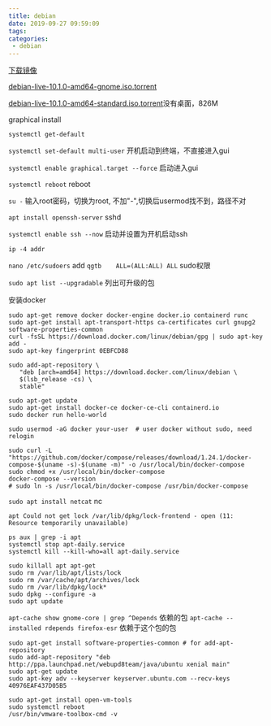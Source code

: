 ```yaml
---
title: debian
date: 2019-09-27 09:59:09
tags:
categories:
 - debian
---
```



[下载镜像](https://cdimage.debian.org/debian-cd/current-live/amd64/bt-hybrid/)

[debian-live-10.1.0-amd64-gnome.iso.torrent](https://cdimage.debian.org/debian-cd/current-live/amd64/bt-hybrid/debian-live-10.1.0-amd64-gnome.iso.torrent)

[debian-live-10.1.0-amd64-standard.iso.torrent](https://cdimage.debian.org/debian-cd/current-live/amd64/bt-hybrid/debian-live-10.1.0-amd64-standard.iso.torrent)没有桌面，826M

graphical install

``systemctl get-default``

``systemctl set-default multi-user`` 开机启动到终端，不直接进入gui

``systemctl enable graphical.target --force`` 启动进入gui

``systemctl reboot`` reboot

``su -`` 输入root密码，切换为root, 不加"-",切换后usermod找不到，路径不对

``apt install openssh-server`` sshd

``systemctl enable ssh --now`` 启动并设置为开机启动ssh

``ip -4 addr``

``nano /etc/sudoers`` add ``qgtb    ALL=(ALL:ALL) ALL`` sudo权限

``sudo apt list --upgradable`` 列出可升级的包

安装docker
```
sudo apt-get remove docker docker-engine docker.io containerd runc
sudo apt-get install apt-transport-https ca-certificates curl gnupg2 software-properties-common
curl -fsSL https://download.docker.com/linux/debian/gpg | sudo apt-key add -
sudo apt-key fingerprint 0EBFCD88

sudo add-apt-repository \
   "deb [arch=amd64] https://download.docker.com/linux/debian \
   $(lsb_release -cs) \
   stable"

sudo apt-get update
sudo apt-get install docker-ce docker-ce-cli containerd.io
sudo docker run hello-world

sudo usermod -aG docker your-user  # user docker without sudo, need relogin

sudo curl -L "https://github.com/docker/compose/releases/download/1.24.1/docker-compose-$(uname -s)-$(uname -m)" -o /usr/local/bin/docker-compose
sudo chmod +x /usr/local/bin/docker-compose
docker-compose --version
# sudo ln -s /usr/local/bin/docker-compose /usr/bin/docker-compose
```

``sudo apt install netcat``  nc

```
apt Could not get lock /var/lib/dpkg/lock-frontend - open (11: Resource temporarily unavailable)

ps aux | grep -i apt
systemctl stop apt-daily.service
systemctl kill --kill-who=all apt-daily.service

sudo killall apt apt-get
sudo rm /var/lib/apt/lists/lock
sudo rm /var/cache/apt/archives/lock
sudo rm /var/lib/dpkg/lock*
sudo dpkg --configure -a
sudo apt update
```

``apt-cache show gnome-core | grep ^Depends`` 依赖的包
``apt-cache --installed rdepends firefox-esr`` 依赖于这个包的包

```
sudo apt-get install software-properties-common # for add-apt-repository
sudo add-apt-repository "deb http://ppa.launchpad.net/webupd8team/java/ubuntu xenial main"
sudo apt-get update
sudo apt-key adv --keyserver keyserver.ubuntu.com --recv-keys 40976EAF437D05B5
```


```
sudo apt-get install open-vm-tools
sudo systemctl reboot
/usr/bin/vmware-toolbox-cmd -v
```
